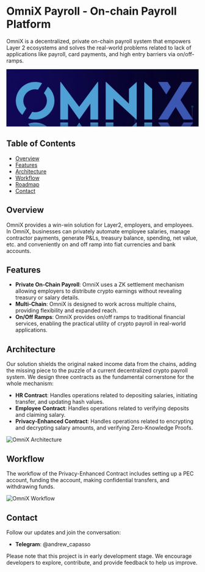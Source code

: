 # OmniX Payroll - On-chain Payroll Platform

OmniX is a decentralized, private on-chain payroll system that empowers Layer 2 ecosystems and solves the real-world problems related to lack of applications like payroll, card payments, and high entry barriers via on/off-ramps.

![OmniX Logo](./figure/logo.jpeg)

## Table of Contents

- [Overview](#overview)
- [Features](#features)
- [Architecture](#architecture)
- [Workflow](#workflow)
- [Roadmap](#roadmap)
- [Contact](#contact)

## Overview

OmniX provides a win-win solution for Layer2, employers, and employees. In OmniX, businesses can privately automate employee salaries, manage contractor payments, generate P&Ls, treasury balance, spending, net value, etc. and conveniently on and off ramp into fiat currencies and bank accounts.

## Features

- **Private On-Chain Payroll**: OmniX uses a ZK settlement mechanism allowing employers to distribute crypto earnings without revealing treasury or salary details.
- **Multi-Chain**: OmniX is designed to work across multiple chains, providing flexibility and expanded reach.
- **On/Off Ramps**: OmniX provides on/off ramps to traditional financial services, enabling the practical utility of crypto payroll in real-world applications.

## Architecture

Our solution shields the original naked income data from the chains, adding the missing piece to the puzzle of a current decentralized crypto payroll system. We design three contracts as the fundamental cornerstone for the whole mechanism:

- **HR Contract**: Handles operations related to depositing salaries, initiating transfer, and updating hash values.
- **Employee Contract**: Handles operations related to verifying deposits and claiming salary.
- **Privacy-Enhanced Contract**: Handles operations related to encrypting and decrypting salary amounts, and verifying Zero-Knowledge Proofs.

![OmniX Architecture]()

## Workflow

The workflow of the Privacy-Enhanced Contract includes setting up a PEC account, funding the account, making confidential transfers, and withdrawing funds.

![OmniX Workflow]()

## Contact

Follow our updates and join the conversation:

- **Telegram**: @andrew_capasso 

Please note that this project is in early development stage. We encourage developers to explore, contribute, and provide feedback to help us improve.